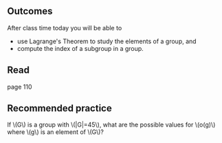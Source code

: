 ## Outcomes
After class time today you will be able to

* use Lagrange's Theorem to study the elements of a group, and
* compute the index of a subgroup in a group.

## Read

page 110

## Recommended practice

If \\(G\\) is a group with \\(|G|=45\\), what are the possible values for \\(o(g)\\) where \\(g\\) is an element of \\(G\\)?